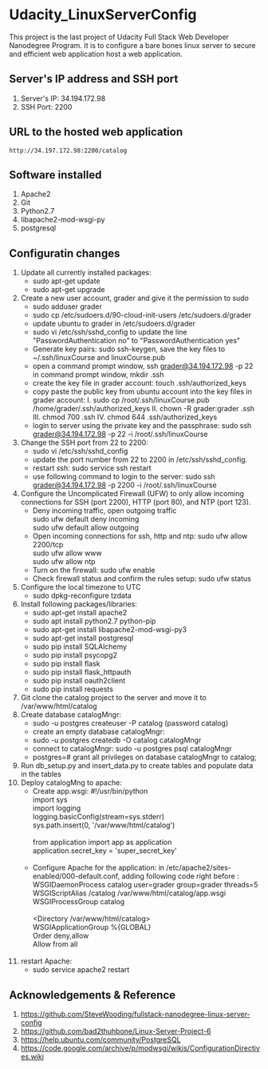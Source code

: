 # Udacity_LinuxServerConfig
This project is the last project of Udacity Full Stack Web Developer Nanodegree Program. It is to configure a bare bones linux server to secure and efficient web application host a web application.

## Server's IP address and SSH port
1. Server's IP: 34.194.172.98
2. SSH Port: 2200

## URL to the hosted web application
    http://34.197.172.98:2200/catalog

## Software installed
1. Apache2
2. Git
3. Python2.7
4. libapache2-mod-wsgi-py
5. postgresql

## Configuratin changes
1. Update all currently installed packages:
    * sudo apt-get update
    * sudo apt-get upgrade
2. Create a new user account, grader and give it the permission to sudo
    * sudo adduser grader
    * sudo cp /etc/sudoers.d/90-cloud-init-users /etc/sudoers.d/grader
    * update ubuntu to grader in /etc/sudoers.d/grader
    * sudo vi /etc/ssh/sshd_config to update the line "PasswordAuthentication no" to "PasswordAuthentication yes"
    * Generate key pairs: sudo ssh-keygen, save the key files to ~/.ssh/linuxCourse and linuxCourse.pub
    * open a command prompt window, ssh grader@34.194.172.98 -p 22
      in command prompt window, mkdir .ssh
    * create the key file in grader account: touch .ssh/authorized_keys
    * copy paste the public key from ubuntu account into the key files in grader account:
        I. sudo cp /root/.ssh/linuxCourse.pub /home/grader/.ssh/authorized_keys
        II. chown -R grader:grader .ssh
        III. chmod 700 .ssh
        IV. chmod 644 .ssh/authorized_keys
    * login to server using the private key and the passphrase:
        sudo ssh grader@34.194.172.98 -p 22 -i /root/.ssh/linuxCourse
3. Change the SSH port from 22 to 2200:
    * sudo vi /etc/ssh/sshd_config
    * update the port number from 22 to 2200 in /etc/ssh/sshd_config.
    * restart ssh: sudo service ssh restart
    * use following command to login to the server:
        sudo ssh grader@34.194.172.98 -p 2200 -i /root/.ssh/linuxCourse
4. Configure the Uncomplicated Firewall (UFW) to only allow incoming connections for SSH (port 2200),        HTTP (port 80), and NTP (port 123).
    * Deny incoming traffic, open outgoing traffic<br/>
        sudo ufw default deny incoming<br/>
        sudo ufw default allow outgoing<br/>
    * Open incoming connections for ssh, http and ntp:
        sudo ufw allow 2200/tcp<br/>
        sudo ufw allow www<br/>
        sudo ufw allow ntp<br/>
    * Turn on the firewall:
        sudo ufw enable<br/>
    * Check firewall status and confirm the rules setup:
        sudo ufw status<br/>
5. Configure the local timezone to UTC
    * sudo dpkg-reconfigure tzdata
6. Install following packages/libraries:
    * sudo apt-get install apache2
    * sudo apt install python2.7 python-pip
    * sudo apt-get install libapache2-mod-wsgi-py3
    * sudo apt-get install postgresql
    * sudo pip install SQLAlchemy
    * sudo pip install psycopg2
    * sudo pip install flask
    * sudo pip install flask_httpauth
    * sudo pip install oauth2client
    * sudo pip install requests
7. Git clone the catalog project to the server and move it to /var/www/html/catalog
8. Create database catalogMngr:
    * sudo -u postgres createuser -P catalog (password catalog)
    * create an empty database catalogMngr:
    * sudo -u postgres createdb -O catalog catalogMngr
    * connect to catalogMngr: sudo -u postgres psql catalogMngr
    * postgres=# grant all privileges on database catalogMngr to catalog;
9. Run db_setup.py and insert_data.py to create tables and populate data in the tables
10. Deploy catalogMng to apache:
    * Create app.wsgi:
        #!/usr/bin/python<br/>
        import sys<br/>
        import logging<br/>
        logging.basicConfig(stream=sys.stderr)<br/>
        sys.path.insert(0, '/var/www/html/catalog')<br/><br/>
        from application import app as application<br/>
        application.secret_key = 'super_secret_key'<br/><br/>
    * Configure Apache for the application:
        in /etc/apache2/sites-enabled/000-default.conf, adding following code right before :<br/>
        <VirtualHost>
            WSGIDaemonProcess catalog user=grader group=grader threads=5<br/>
            WSGIScriptAlias /catalog /var/www/html/catalog/app.wsgi<br/>
            WSGIProcessGroup catalog<br/><br/>
            <Directory /var/www/html/catalog> <br/>
                WSGIApplicationGroup %{GLOBAL} <br/>
                Order deny,allow <br/>
                Allow from all <br/>
            </Directory><br/>
        </VirtualHost>
11. restart Apache:
    * sudo service apache2 restart

## Acknowledgements & Reference
1. https://github.com/SteveWooding/fullstack-nanodegree-linux-server-config
2. https://github.com/bad2thuhbone/Linux-Server-Project-6
3. https://help.ubuntu.com/community/PostgreSQL
4. https://code.google.com/archive/p/modwsgi/wikis/ConfigurationDirectives.wiki



    
            




